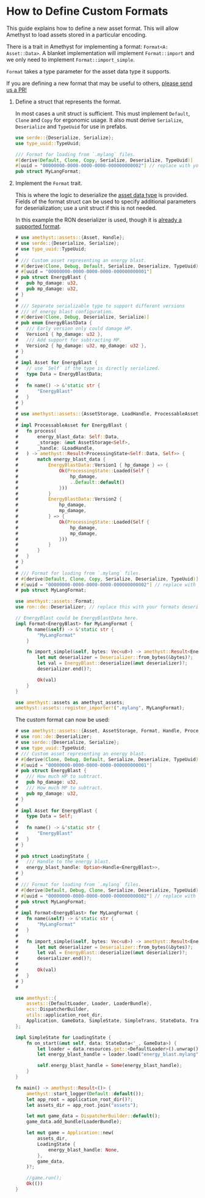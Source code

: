# How to Define Custom Formats

This guide explains how to define a new asset format. This will allow Amethyst to load assets stored in a particular encoding.

There is a trait in Amethyst for implementing a format: `Format<A: Asset::Data>`.
A blanket implementation will implement `Format::import` and we only need to implement `Format::import_simple`.

`Format` takes a type parameter for the asset data type it supports.

If you are defining a new format that may be useful to others, [please send us a PR!][gh_contributing]

1. Define a struct that represents the format.

   In most cases a unit struct is sufficient. This must implement `Default`, `Clone` and `Copy` for ergonomic usage.  It also must
   derive `Serialize`, `Deserialize` and `TypeUuid` for use in prefabs.

   ```rust
   use serde::{Deserialize, Serialize};
   use type_uuid::TypeUuid;

   /// Format for loading from `.mylang` files.
   #[derive(Default, Clone, Copy, Serialize, Deserialize, TypeUuid)]
   #[uuid = "00000000-0000-0000-0000-000000000002"] // replace with your own uuid
   pub struct MyLangFormat;
   ```

1. Implement the `Format` trait.

   This is where the logic to deserialize the [asset data type][bk_custom_assets] is provided.
   Fields of the format struct can be used to specify additional parameters for
   deserialization; use a unit struct if this is not needed.

   In this example the RON deserializer is used, though it is [already a supported format][doc_ron_format].

   ```rust
   # use amethyst::assets::{Asset, Handle};
   # use serde::{Deserialize, Serialize};
   # use type_uuid::TypeUuid;
   # 
   # /// Custom asset representing an energy blast.
   # #[derive(Clone, Debug, Default, Serialize, Deserialize, TypeUuid)]
   # #[uuid = "00000000-0000-0000-0000-000000000001"]
   # pub struct EnergyBlast {
   #   pub hp_damage: u32,
   #   pub mp_damage: u32,
   # }
   # 
   # /// Separate serializable type to support different versions
   # /// of energy blast configuration.
   # #[derive(Clone, Debug, Deserialize, Serialize)]
   # pub enum EnergyBlastData {
   #   /// Early version only could damage HP.
   #   Version1 { hp_damage: u32 },
   #   /// Add support for subtracting MP.
   #   Version2 { hp_damage: u32, mp_damage: u32 },
   # }
   # 
   # impl Asset for EnergyBlast {
   #   // use `Self` if the type is directly serialized.
   #   type Data = EnergyBlastData;
   # 
   #   fn name() -> &'static str {
   #       "EnergyBlast"
   #   }
   # }
   # 
   # use amethyst::assets::{AssetStorage, LoadHandle, ProcessableAsset, ProcessingState};
   # 
   # impl ProcessableAsset for EnergyBlast {
   #   fn process(
   #       energy_blast_data: Self::Data,
   #       _storage: &mut AssetStorage<Self>,
   #       _handle: &LoadHandle,
   #   ) -> amethyst::Result<ProcessingState<Self::Data, Self>> {
   #       match energy_blast_data {
   #           EnergyBlastData::Version1 { hp_damage } => {
   #               Ok(ProcessingState::Loaded(Self {
   #                   hp_damage,
   #                   ..Default::default()
   #               }))
   #           }
   #           EnergyBlastData::Version2 {
   #               hp_damage,
   #               mp_damage,
   #           } => {
   #               Ok(ProcessingState::Loaded(Self {
   #                   hp_damage,
   #                   mp_damage,
   #               }))
   #           }
   #       }
   #   }
   # }
   # 
   # /// Format for loading from `.mylang` files.
   # #[derive(Default, Clone, Copy, Serialize, Deserialize, TypeUuid)]
   # #[uuid = "00000000-0000-0000-0000-000000000002"] // replace with your own uuid
   # pub struct MyLangFormat;

   use amethyst::assets::Format;
   use ron::de::Deserializer; // replace this with your formats deserializer

   // EnergyBlast could be EnergyBlastData here.
   impl Format<EnergyBlast> for MyLangFormat {
       fn name(&self) -> &'static str {
           "MyLangFormat"
       }

       fn import_simple(&self, bytes: Vec<u8>) -> amethyst::Result<EnergyBlast> {
           let mut deserializer = Deserializer::from_bytes(&bytes)?;
           let val = EnergyBlast::deserialize(&mut deserializer)?;
           deserializer.end()?;

           Ok(val)
       }
   }

   use amethyst::assets as amethyst_assets;
   amethyst::assets::register_importer!(".mylang", MyLangFormat);
   ```

   The custom format can now be used:

   ```rust
   # use amethyst::assets::{Asset, AssetStorage, Format, Handle, ProcessingState, ProgressCounter};
   # use ron::de::Deserializer;
   # use serde::{Deserialize, Serialize};
   # use type_uuid::TypeUuid;
   # /// Custom asset representing an energy blast.
   # #[derive(Clone, Debug, Default, Serialize, Deserialize, TypeUuid)]
   # #[uuid = "00000000-0000-0000-0000-000000000001"]
   # pub struct EnergyBlast {
   #   /// How much HP to subtract.
   #   pub hp_damage: u32,
   #   /// How much MP to subtract.
   #   pub mp_damage: u32,
   # }
   # 
   # impl Asset for EnergyBlast {
   #   type Data = Self;
   # 
   #   fn name() -> &'static str {
   #       "EnergyBlast"
   #   }
   # }
   # 
   # pub struct LoadingState {
   #   /// Handle to the energy blast.
   #   energy_blast_handle: Option<Handle<EnergyBlast>>,
   # }
   # 
   # /// Format for loading from `.mylang` files.
   # #[derive(Default, Debug, Clone, Serialize, Deserialize, TypeUuid)]
   # #[uuid = "00000000-0000-0000-0000-000000000002"] // replace with your own uuid
   # pub struct MyLangFormat;
   # 
   # impl Format<EnergyBlast> for MyLangFormat {
   #   fn name(&self) -> &'static str {
   #       "MyLangFormat"
   #   }
   # 
   #   fn import_simple(&self, bytes: Vec<u8>) -> amethyst::Result<EnergyBlast> {
   #       let mut deserializer = Deserializer::from_bytes(&bytes)?;
   #       let val = EnergyBlast::deserialize(&mut deserializer)?;
   #       deserializer.end()?;
   # 
   #       Ok(val)
   #   }
   # }
   # 

   use amethyst::{
       assets::{DefaultLoader, Loader, LoaderBundle},
       ecs::DispatcherBuilder,
       utils::application_root_dir,
       Application, GameData, SimpleState, SimpleTrans, StateData, Trans,
   };

   impl SimpleState for LoadingState {
       fn on_start(&mut self, data: StateData<'_, GameData>) {
           let loader = data.resources.get::<DefaultLoader>().unwrap();
           let energy_blast_handle = loader.load("energy_blast.mylang");

           self.energy_blast_handle = Some(energy_blast_handle);
       }
   }

   fn main() -> amethyst::Result<()> {
       amethyst::start_logger(Default::default());
       let app_root = application_root_dir()?;
       let assets_dir = app_root.join("assets");

       let mut game_data = DispatcherBuilder::default();
       game_data.add_bundle(LoaderBundle);

       let mut game = Application::new(
           assets_dir,
           LoadingState {
               energy_blast_handle: None,
           },
           game_data,
       )?;

       //game.run();
       Ok(())
   }
   ```

[bk_custom_assets]: how_to_define_custom_assets.html
[doc_ron_format]: https://docs.amethyst.rs/stable/amethyst_assets/struct.RonFormat.html
[gh_contributing]: https://github.com/amethyst/amethyst/blob/master/docs/CONTRIBUTING.md
